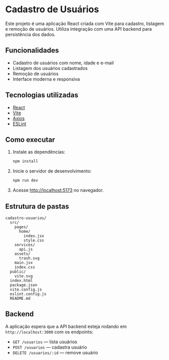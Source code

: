 # Cadastro de Usuários

Este projeto é uma aplicação React criada com Vite para cadastro, listagem e remoção de usuários. Utiliza integração com uma API backend para persistência dos dados.

## Funcionalidades

- Cadastro de usuários com nome, idade e e-mail
- Listagem dos usuários cadastrados
- Remoção de usuários
- Interface moderna e responsiva

## Tecnologias utilizadas

- [React](https://react.dev/)
- [Vite](https://vitejs.dev/)
- [Axios](https://axios-http.com/)
- [ESLint](https://eslint.org/)

## Como executar

1. Instale as dependências:
   ```sh
   npm install
   ```
2. Inicie o servidor de desenvolvimento:
   ```sh
   npm run dev
   ```
3. Acesse [http://localhost:5173](http://localhost:5173) no navegador.

## Estrutura de pastas

```
cadastro-usuarios/
  src/
    pages/
      home/
        index.jsx
        style.css
    services/
      api.js
    assets/
      trash.svg
    main.jsx
    index.css
  public/
    vite.svg
  index.html
  package.json
  vite.config.js
  eslint.config.js
  README.md
```

## Backend

A aplicação espera que a API backend esteja rodando em `http://localhost:3000` com os endpoints:

- `GET /usuarios` — lista usuários
- `POST /usuarios` — cadastra usuário
- `DELETE /usuarios/:id` — remove usuário
